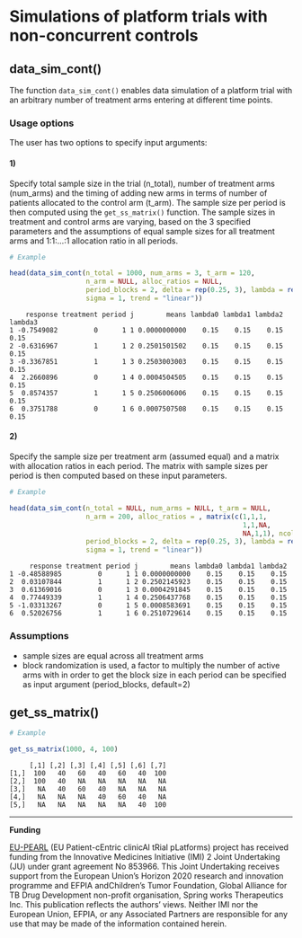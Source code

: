 Simulations of platform trials with non-concurrent controls
================

data\_sim\_cont()
-----------------

The function `data_sim_cont()` enables data simulation of a platform trial with an arbitrary number of treatment arms entering at different time points.

### Usage options

The user has two options to specify input arguments:

#### 1)

Specify total sample size in the trial (n\_total), number of treatment arms (num\_arms) and the timing of adding new arms in terms of number of patients allocated to the control arm (t\_arm). The sample size per period is then computed using the `get_ss_matrix()` function. The sample sizes in treatment and control arms are varying, based on the 3 specified parameters and the assumptions of equal sample sizes for all treatment arms and 1:1:...:1 allocation ratio in all periods.

``` r
# Example

head(data_sim_cont(n_total = 1000, num_arms = 3, t_arm = 120, 
                   n_arm = NULL, alloc_ratios = NULL, 
                   period_blocks = 2, delta = rep(0.25, 3), lambda = rep(0.15, 4), 
                   sigma = 1, trend = "linear"))
```

        response treatment period j        means lambda0 lambda1 lambda2 lambda3
    1 -0.7549082         0      1 1 0.0000000000    0.15    0.15    0.15    0.15
    2 -0.6316967         1      1 2 0.2501501502    0.15    0.15    0.15    0.15
    3 -0.3367851         1      1 3 0.2503003003    0.15    0.15    0.15    0.15
    4  2.2660896         0      1 4 0.0004504505    0.15    0.15    0.15    0.15
    5  0.8574357         1      1 5 0.2506006006    0.15    0.15    0.15    0.15
    6  0.3751788         0      1 6 0.0007507508    0.15    0.15    0.15    0.15

#### 2)

Specify the sample size per treatment arm (assumed equal) and a matrix with allocation ratios in each period. The matrix with sample sizes per period is then computed based on these input parameters.

``` r
# Example

head(data_sim_cont(n_total = NULL, num_arms = NULL, t_arm = NULL, 
                   n_arm = 200, alloc_ratios = , matrix(c(1,1,1,
                                                          1,1,NA,
                                                          NA,1,1), ncol = 3, byrow = T),
                   period_blocks = 2, delta = rep(0.25, 3), lambda = rep(0.15, 4), 
                   sigma = 1, trend = "linear"))
```

         response treatment period j        means lambda0 lambda1 lambda2
    1 -0.48588985         0      1 1 0.0000000000    0.15    0.15    0.15
    2  0.03107844         1      1 2 0.2502145923    0.15    0.15    0.15
    3  0.61369016         0      1 3 0.0004291845    0.15    0.15    0.15
    4  0.77449339         1      1 4 0.2506437768    0.15    0.15    0.15
    5 -1.03313267         0      1 5 0.0008583691    0.15    0.15    0.15
    6  0.52026756         1      1 6 0.2510729614    0.15    0.15    0.15

### Assumptions

-   sample sizes are equal across all treatment arms
-   block randomization is used, a factor to multiply the number of active arms with in order to get the block size in each period can be specified as input argument (period\_blocks, default=2)

get\_ss\_matrix()
-----------------

``` r
# Example 

get_ss_matrix(1000, 4, 100)
```

         [,1] [,2] [,3] [,4] [,5] [,6] [,7]
    [1,]  100   40   60   40   60   40  100
    [2,]  100   40   NA   NA   NA   NA   NA
    [3,]   NA   40   60   40   NA   NA   NA
    [4,]   NA   NA   NA   40   60   40   NA
    [5,]   NA   NA   NA   NA   NA   40  100

------------------------------------------------------------------------

**Funding**

[EU-PEARL](https://eu-pearl.eu/) (EU Patient-cEntric clinicAl tRial pLatforms) project has received funding from the Innovative Medicines Initiative (IMI) 2 Joint Undertaking (JU) under grant agreement No 853966. This Joint Undertaking receives support from the European Union’s Horizon 2020 research and innovation programme and EFPIA andChildren’s Tumor Foundation, Global Alliance for TB Drug Development non-profit organisation, Spring works Therapeutics Inc. This publication reflects the authors’ views. Neither IMI nor the European Union, EFPIA, or any Associated Partners are responsible for any use that may be made of the information contained herein.

<!-- ## Example?? -->
<!-- This is an R Markdown format used for publishing markdown documents to GitHub. When you click the **Knit** button all R code chunks are run and a markdown file (.md) suitable for publishing to GitHub is generated. -->
<!-- ... Including Plots -->
<!-- You can also embed plots, for example: -->
<!-- ```{r pressure, echo=FALSE} -->
<!-- plot(pressure) -->
<!-- ``` -->
<!-- Note that the `echo = FALSE` parameter was added to the code chunk to prevent printing of the R code that generated the plot. -->
